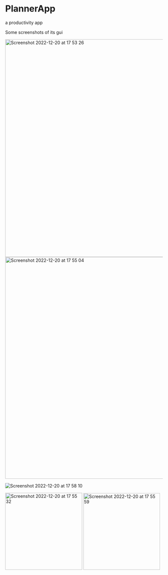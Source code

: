 # PlannerApp
a productivity app


Some screenshots of its gui

<img width="696" alt="Screenshot 2022-12-20 at 17 53 26" src="https://user-images.githubusercontent.com/70176926/208723431-66ae95b4-c433-498e-8b82-303c250e6780.png">
<img width="709" alt="Screenshot 2022-12-20 at 17 55 04" src="https://user-images.githubusercontent.com/70176926/208723468-3afb3e29-a9fc-4de5-b13e-b5226564dc8f.png">

![Screenshot 2022-12-20 at 17 58 10](https://user-images.githubusercontent.com/70176926/208723761-2c69d62a-e283-49ff-9ba3-848f81095a1f.png)

<img width="246" alt="Screenshot 2022-12-20 at 17 55 32" src="https://user-images.githubusercontent.com/70176926/208723570-2f66532e-799b-4ca6-a35a-7dd7bf7ec3a7.png">
<img width="245" alt="Screenshot 2022-12-20 at 17 55 59" src="https://user-images.githubusercontent.com/70176926/208723578-5db14077-67dd-4b37-b510-1bc85bda8bc7.png">
